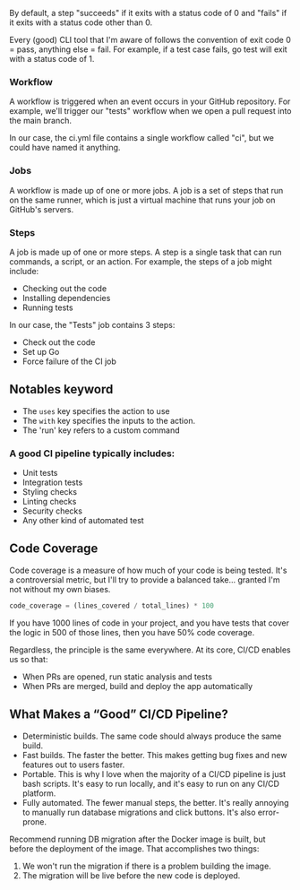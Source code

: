 By default, a step "succeeds" if it exits with a status code of 0 and "fails" if it exits with a status code other than 0.

Every (good) CLI tool that I'm aware of follows the convention of exit code 0 = pass, anything else = fail. For example, if a test case fails, go test will exit with a status code of 1.

### Workflow
A workflow is triggered when an event occurs in your GitHub repository. For example, we'll trigger our "tests" workflow when we open a pull request into the main branch.

In our case, the ci.yml file contains a single workflow called "ci", but we could have named it anything.

### Jobs
A workflow is made up of one or more jobs. A job is a set of steps that run on the same runner, which is just a virtual machine that runs your job on GitHub's servers.

### Steps
A job is made up of one or more steps. A step is a single task that can run commands, a script, or an action. For example, the steps of a job might include:
- Checking out the code
- Installing dependencies
- Running tests

In our case, the "Tests" job contains 3 steps:
- Check out the code
- Set up Go
- Force failure of the CI job

## Notables keyword
- The `uses` key specifies the action to use
- The `with` key specifies the inputs to the action.
- The 'run' key refers to a custom command

### A good CI pipeline typically includes:

- Unit tests
- Integration tests
- Styling checks
- Linting checks
- Security checks
- Any other kind of automated test

## Code Coverage

Code coverage is a measure of how much of your code is being tested. It's a controversial metric, but I'll try to provide a balanced take... granted I'm not without my own biases.

```python
code_coverage = (lines_covered / total_lines) * 100
```

If you have 1000 lines of code in your project, and you have tests that cover the logic in 500 of those lines, then you have 50% code coverage.

Regardless, the principle is the same everywhere. At its core, CI/CD enables us so that:

- When PRs are opened, run static analysis and tests
- When PRs are merged, build and deploy the app automatically

## What Makes a “Good” CI/CD Pipeline?
- Deterministic builds. The same code should always produce the same build.
- Fast builds. The faster the better. This makes getting bug fixes and new features out to users faster.
- Portable. This is why I love when the majority of a CI/CD pipeline is just bash scripts. It's easy to run locally, and it's easy to run on any CI/CD platform.
- Fully automated. The fewer manual steps, the better. It's really annoying to manually run database migrations and click buttons. It's also error-prone.

Recommend running DB migration after the Docker image is built, but before the deployment of the image. That accomplishes two things:

1. We won't run the migration if there is a problem building the image.
2. The migration will be live before the new code is deployed.